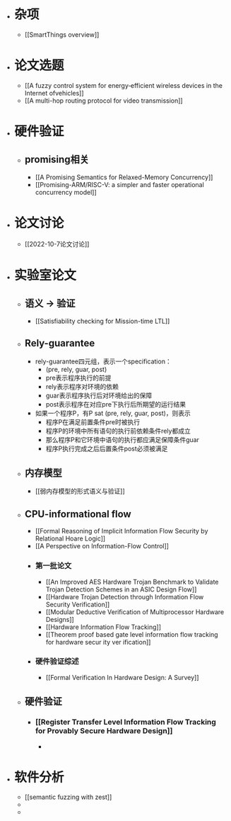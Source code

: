 - # 杂项
	- [[SmartThings overview]]
- # 论文选题
	- [[A fuzzy control system for energy‐efficient wireless devices in the Internet ofvehicles]]
	- [[A multi-hop routing protocol for video transmission]]
- # 硬件验证
	- ## promising相关
		- [[A Promising Semantics for Relaxed-Memory Concurrency]]
		- [[Promising-ARM/RISC-V: a simpler and faster operational concurrency model]]
- # 论文讨论
	- [[2022-10-7论文讨论]]
- # 实验室论文
	- ## 语义 -> 验证
		- [[Satisfiability checking for Mission-time LTL]]
	- ## Rely-guarantee
		- rely-guarantee四元组，表示一个specification：
			- (pre, rely, guar, post)
			- pre表示程序执行的前提
			- rely表示程序对环境的依赖
			- guar表示程序执行后对环境给出的保障
			- post表示程序在对应pre下执行后所期望的运行结果
		- 如果一个程序P，有P sat (pre, rely, guar, post)，则表示
			- 程序P在满足前置条件pre时被执行
			- 程序P的环境中所有语句的执行前依赖条件rely都成立
			- 那么程序P和它环境中语句的执行都应满足保障条件guar
			- 程序P执行完成之后后置条件post必须被满足
	- ## 内存模型
		- [[弱内存模型的形式语义与验证]]
	- ## CPU-informational flow
		- [[Formal Reasoning of Implicit Information Flow Security by Relational Hoare Logic]]
		- [[A Perspective on Information-Flow Control]]
		- ### 第一批论文
			- [[An Improved AES Hardware Trojan Benchmark to Validate Trojan Detection Schemes in an ASIC Design Flow]]
			- [[Hardware Trojan Detection through Information Flow Security Verification]]
			- [[Modular Deductive Verification of Multiprocessor Hardware Designs]]
			- [[Hardware Information Flow Tracking]]
			- [[Theorem proof based gate level information flow tracking for hardware secur ity ver ification]]
		- ### 硬件验证综述
			- [[Formal Verification In Hardware Design: A Survey]]
	- ## 硬件验证
		- ### [[Register Transfer Level Information Flow Tracking for Provably Secure Hardware Design]]
			-
- # 软件分析
	- [[semantic fuzzing with zest]]
	-
	-
